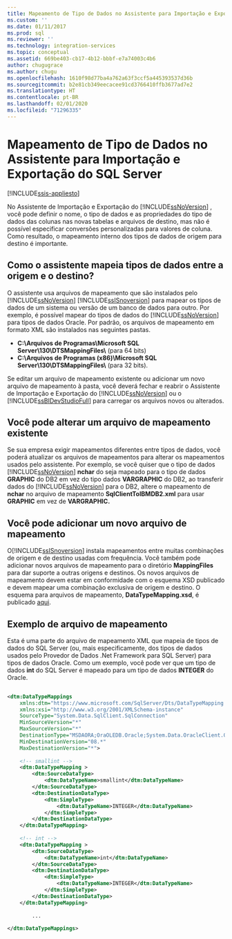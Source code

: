 ```yaml
---
title: Mapeamento de Tipo de Dados no Assistente para Importação e Exportação do SQL Server | Microsoft Docs
ms.custom: ''
ms.date: 01/11/2017
ms.prod: sql
ms.reviewer: ''
ms.technology: integration-services
ms.topic: conceptual
ms.assetid: 669be403-cb17-4b12-bbbf-e7a74003c4b6
author: chugugrace
ms.author: chugu
ms.openlocfilehash: 1610f98d77ba4a762a63f3ccf5a445393537d36b
ms.sourcegitcommit: b2e81cb349eecacee91cd3766410ffb3677ad7e2
ms.translationtype: HT
ms.contentlocale: pt-BR
ms.lasthandoff: 02/01/2020
ms.locfileid: "71296335"
---
```

# <a name="data-type-mapping-in-the-sql-server-import-and-export-wizard"></a>Mapeamento de Tipo de Dados no Assistente para Importação e Exportação do SQL Server

[!INCLUDE[ssis-appliesto](../../includes/ssis-appliesto-ssvrpluslinux-asdb-asdw-xxx.md)]


 No Assistente de Importação e Exportação do [!INCLUDE[ssNoVersion](../../includes/ssnoversion-md.md)] , você pode definir o nome, o tipo de dados e as propriedades do tipo de dados das colunas nas novas tabelas e arquivos de destino, mas não é possível especificar conversões personalizadas para valores de coluna. Como resultado, o mapeamento interno dos tipos de dados de origem para destino é importante.  
  
##  <a name="wizardMapping"></a> Como o assistente mapeia tipos de dados entre a origem e o destino?
O assistente usa arquivos de mapeamento que são instalados pelo [!INCLUDE[ssNoVersion](../../includes/ssnoversion-md.md)] [!INCLUDE[ssISnoversion](../../includes/ssisnoversion-md.md)] para mapear os tipos de dados de um sistema ou versão de um banco de dados para outro. Por exemplo, é possível mapear do tipos de dados do [!INCLUDE[ssNoVersion](../../includes/ssnoversion-md.md)] para tipos de dados Oracle. Por padrão, os arquivos de mapeamento em formato XML são instalados nas seguintes pastas.
-   **C:\Arquivos de Programas\Microsoft SQL Server\130\DTSMappingFiles\\** (para 64 bits)
-   **C:\Arquivos de Programas (x86)\Microsoft SQL Server\130\DTSMappingFiles\\** (para 32 bits).  
  
 Se editar um arquivo de mapeamento existente ou adicionar um novo arquivo de mapeamento à pasta, você deverá fechar e reabrir o Assistente de Importação e Exportação do [!INCLUDE[ssNoVersion](../../includes/ssnoversion-md.md)] ou o [!INCLUDE[ssBIDevStudioFull](../../includes/ssbidevstudiofull-md.md)] para carregar os arquivos novos ou alterados.  
 
## <a name="you-can-change-an-existing-mapping-file"></a>Você pode alterar um arquivo de mapeamento existente
Se sua empresa exigir mapeamentos diferentes entre tipos de dados, você poderá atualizar os arquivos de mapeamentos para alterar os mapeamentos usados pelo assistente. Por exemplo, se você quiser que o tipo de dados [!INCLUDE[ssNoVersion](../../includes/ssnoversion-md.md)] **nchar** do seja mapeado para o tipo de dados **GRAPHIC** do DB2 em vez do tipo dados **VARGRAPHIC** do DB2, ao transferir dados do [!INCLUDE[ssNoVersion](../../includes/ssnoversion-md.md)] para o DB2, altere o mapeamento de **nchar** no arquivo de mapeamento **SqlClientToIBMDB2.xml** para usar **GRAPHIC** em vez de **VARGRAPHIC.**  
  
## <a name="you-can-add-a-new-mapping-file"></a>Você pode adicionar um novo arquivo de mapeamento
O[!INCLUDE[ssISnoversion](../../includes/ssisnoversion-md.md)] instala mapeamentos entre muitas combinações de origem e de destino usadas com frequência. Você também pode adicionar novos arquivos de mapeamento para o diretório **MappingFiles** para dar suporte a outras origens e destinos. Os novos arquivos de mapeamento devem estar em conformidade com o esquema XSD publicado e devem mapear uma combinação exclusiva de origem e destino. O esquema para arquivos de mapeamento, **DataTypeMapping.xsd**, é publicado [aqui](https://schemas.microsoft.com/sqlserver/2008/07/IntegrationServices/DataTypeMapping/DataTypeMapping.xsd).
 
## <a name="sample-mapping-file"></a>Exemplo de arquivo de mapeamento
Esta é uma parte do arquivo de mapeamento XML que mapeia de tipos de dados do SQL Server (ou, mais especificamente, dos tipos de dados usados pelo Provedor de Dados .Net Framework para SQL Server) para tipos de dados Oracle. Como um exemplo, você pode ver que um tipo de dados **int** do SQL Server é mapeado para um tipo de dados **INTEGER** do Oracle.
  
```xml  
  
<dtm:DataTypeMappings  
    xmlns:dtm="https://www.microsoft.com/SqlServer/Dts/DataTypeMapping.xsd"   
    xmlns:xsi="http://www.w3.org/2001/XMLSchema-instance"  
    SourceType="System.Data.SqlClient.SqlConnection"   
    MinSourceVersion="*"   
    MaxSourceVersion="*"   
    DestinationType="MSDAORA;OraOLEDB.Oracle;System.Data.OracleClient.OracleConnection"   
    MinDestinationVersion="08.*"   
    MaxDestinationVersion="*">  
  
    <!-- smallint -->  
    <dtm:DataTypeMapping >  
        <dtm:SourceDataType>  
            <dtm:DataTypeName>smallint</dtm:DataTypeName>  
        </dtm:SourceDataType>  
        <dtm:DestinationDataType>  
            <dtm:SimpleType>  
                <dtm:DataTypeName>INTEGER</dtm:DataTypeName>  
            </dtm:SimpleType>  
        </dtm:DestinationDataType>  
    </dtm:DataTypeMapping>    
  
    <!-- int -->  
    <dtm:DataTypeMapping >  
        <dtm:SourceDataType>  
            <dtm:DataTypeName>int</dtm:DataTypeName>  
        </dtm:SourceDataType>  
        <dtm:DestinationDataType>  
            <dtm:SimpleType>  
                <dtm:DataTypeName>INTEGER</dtm:DataTypeName>  
            </dtm:SimpleType>  
        </dtm:DestinationDataType>  
    </dtm:DataTypeMapping>    
  
        ...  
  
</dtm:DataTypeMappings>  
  
```  

